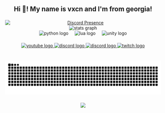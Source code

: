 <h2 align="center">Hi 👋! My name is vxcn and I'm from georgia!</h2>

###


<div align="center">
  <a href="https://discord.com/users/962135062638387242">
    <img src="https://lanyard.cnrad.dev/api/962135062638387242?theme=dark&hideStatus=true" alt="Discord Presence" style="display: block; margin: auto;">
  </a>
</div>

<div align="center">
  <img src="https://github-readme-stats.vercel.app/api?username=vxcnnn&hide_title=false&hide_rank=false&show_icons=true&include_all_commits=true&count_private=true&disable_animations=false&theme=city_lights&locale=en&hide_border=false" height="150" alt="stats graph"  />
</div>

<div align="center">
  <img src="https://cdn.jsdelivr.net/gh/devicons/devicon/icons/python/python-original.svg" height="30" alt="python logo"  />
  <img width="12" />
  <img src="https://cdn.jsdelivr.net/gh/devicons/devicon/icons/lua/lua-original.svg" height="30" alt="lua logo"  />
  <img width="12" />
  <img src="https://cdn.jsdelivr.net/gh/devicons/devicon/icons/unity/unity-original.svg" height="30" alt="unity logo"  />
</div>


###

<div align="center">
  <a href="https://youtube.com/@v.x.c.n" target="_blank">
    <img src="https://img.shields.io/static/v1?message=Youtube&logo=youtube&label=&color=FF0000&logoColor=white&labelColor=&style=for-the-badge" height="35" alt="youtube logo"  />
  </a>
  <a href="https://discord.com/users/962135062638387242" target="_blank">
    <img src="https://img.shields.io/static/v1?message=Discord&logo=discord&label=&color=7289DA&logoColor=white&labelColor=&style=for-the-badge" height="35" alt="discord logo"  />
  </a>
  <a href="https://tiktok.com/@v.x.c.n" target="_blank">
    <img src="https://img.shields.io/static/v1?message=Tiktok&logo=tiktok&label=&color=111111&logoColor=white&labelColor=&style=for-the-badge" height="35" alt="discord logo"  />
  </a>
  <a href="https://www.twitch.tv/vxcnnn" target="_blank">
    <img src="https://img.shields.io/static/v1?message=Twitch&logo=twitch&label=&color=9146FF&logoColor=white&labelColor=&style=for-the-badge" height="35" alt="twitch logo"  />
  </a>
</div>

###

<br clear="both">

<img src="https://raw.githubusercontent.com/vxcnnn/vxcnnn/output/snake.svg" alt="Snake animation" />

###

<div align="center">
  <img src="https://visitor-badge.laobi.icu/badge?page_id=verse02.verse02&left_text=views"  />
</div>

###
